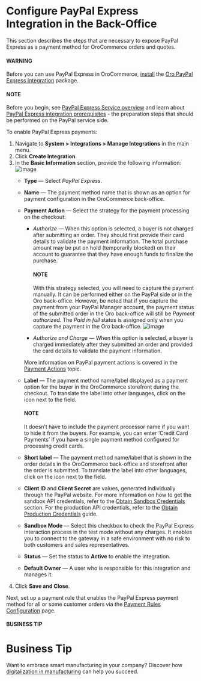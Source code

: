 <a id="config-guide-payment-paypal-express"></a>

# Configure PayPal Express Integration in the Back-Office

This section describes the steps that are necessary to expose PayPal Express as a payment method for OroCommerce orders and quotes.

#### WARNING
Before you can use PayPal Express in OroCommerce, [install](../../../../../../../backend/extension/install-extension.md#cookbook-extensions-composer) the <a href="https://packagist.oroinc.com/?#oro/paypal-express" target="_blank">Oro PayPal Express Integration</a> package.

#### NOTE
Before you begin, see [PayPal Express Service overview](../index.md#user-guide-payment-payment-providers-overview-paypal-express) and learn about [PayPal Express integration prerequisites](paypal-express-prerequisites.md#user-guide-payment-prerequisites-paypal-express) - the preparation steps that should be performed on the PayPal service side.

To enable PayPal Express payments:

1. Navigate to **System > Integrations > Manage Integrations** in the main menu.
2. Click **Create Integration**.
3. In the **Basic Information** section, provide the following information:
   ![image](user/img/system/integrations/paypal/paypal_express_integration.png)
   * **Type** —  Select *PayPal Express*.
   * **Name** — The payment method name that is shown as an option for payment configuration in the OroCommerce back-office.
   * **Payment Action** — Select the strategy for the payment processing on the checkout:
     * *Authorize* — When this option is selected, a buyer is not charged after submitting an order. They should first provide their card details to validate the payment information. The total purchase amount may be put on hold (temporarily blocked) on their account to guarantee that they have enough funds to finalize the purchase.

       #### NOTE
       With this strategy selected, you will need to capture the payment manually. It can be performed either on the PayPal side or in the Oro back-office. However, be noted that if you capture the payment from your PayPal Manager account, the payment status of the submitted order in the Oro back-office will still be *Payment authorized*. The *Paid in full* status is assigned only when you capture the payment in the Oro back-office.
       ![image](user/img/system/integrations/paypal/paypal_express_charge.png)
     * *Authorize and Charge* — When this option is selected, a buyer is charged immediately after they submitted an order and provided the card details to validate the payment information.

     More information on PayPal payment actions is covered in the [Payment Actions](../paypal-payment-actions.md#user-guide-payment-configuration-payment-method-integration-payment-actions) topic.
   * **Label** — The payment method name/label displayed as a payment option for the buyer in the OroCommerce storefront during the checkout. To translate the label into other languages, click on the <i class="fas fa-language" aria-hidden="true"></i> icon next to the field.

     #### NOTE
     It doesn’t have to include the payment processor name if you want to hide it from the buyers. For example, you can enter ‘Credit Card Payments’ if you have a single payment method configured for processing credit cards.
   * **Short label** — The payment method name/label that is shown in the order details in the OroCommerce back-office and storefront after the order is submitted. To translate the label into other languages, click on the <i class="fas fa-language" aria-hidden="true"></i> icon next to the field.
   * **Client ID** and **Client Secret** are values, generated individually through the PayPal website. For more information on how to get the sandbox API credentials, refer to the [Obtain Sandbox Credentials](paypal-express-prerequisites.md#paypal-express-sandbox-credentials) section. For the production API credentials, refer to the [Obtain Production Credentials](paypal-express-prerequisites.md#paypal-express-production-credentials) guide.
   * **Sandbox Mode** — Select this checkbox to check the PayPal Express interaction process in the test mode without any charges. It enables you to connect to the gateway in a safe environment with no risk to both customers and sales representatives.
   * **Status**  — Set the status to **Active** to enable the integration.
   * **Default Owner** — A user who is responsible for this integration and manages it.
4. Click **Save and Close**.

Next, set up a payment rule that enables the PayPal Express payment method for all or some customer orders via the [Payment Rules Configuration](../../../../payment-rules/index.md#sys-payment-rules) page.

#### BUSINESS TIP
# Business Tip

Want to embrace smart manufacturing in your company? Discover how <a href="https://oroinc.com/b2b-ecommerce/blog/digital-transformation-in-manufacturing/" target="_blank">digitalization in manufacturing</a> can help you succeed.

<!-- fa-bars = fa-navicon -->
<!-- Ic Tiles is used as Set As Default in saved views, and as tiles in display layout options -->
<!-- IcPencil refers to Rename in Commerce and Inline Editing in CRM -->
<!-- Check mark in the square. -->
<!-- SortDesc is also used as drop-down arrow -->
<!-- A -->
<!-- B -->
<!-- C -->
<!-- D -->
<!-- E -->
<!-- F -->
<!-- G -->
<!-- H -->
<!-- I -->
<!-- L -->
<!-- M -->
<!-- P -->
<!-- R -->
<!-- S -->
<!-- T -->
<!-- U -->
<!-- Z -->
